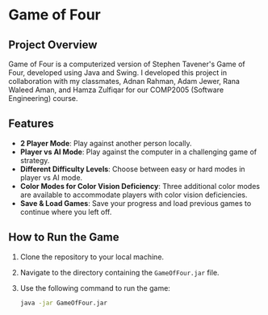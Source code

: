 # Game of Four

## Project Overview
Game of Four is a computerized version of Stephen Tavener's Game of Four, developed using Java and Swing. I developed this project in collaboration with my classmates, Adnan Rahman, Adam Jewer, Rana Waleed Aman, and Hamza Zulfiqar for our COMP2005 (Software Engineering) course. 

## Features
- **2 Player Mode**: Play against another person locally.
- **Player vs AI Mode**: Play against the computer in a challenging game of strategy.
- **Different Difficulty Levels**: Choose between easy or hard modes in player vs AI mode.
- **Color Modes for Color Vision Deficiency**: Three additional color modes are available to accommodate players with color vision deficiencies.
- **Save & Load Games**: Save your progress and load previous games to continue where you left off.

## How to Run the Game

1. Clone the repository to your local machine.
   
2. Navigate to the directory containing the `GameOfFour.jar` file.

3. Use the following command to run the game:

   ```bash
   java -jar GameOfFour.jar
